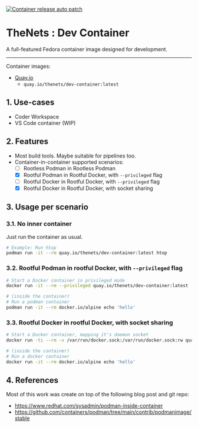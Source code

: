 [![Container release auto patch](https://github.com/thenets/dev-container/actions/workflows/container-release-auto-patch.yml/badge.svg)](https://github.com/thenets/dev-container/actions/workflows/container-release-auto-patch.yml)

# TheNets : Dev Container

A full-featured Fedora container image designed for development.

---

Container images:
- [Quay.io](https://quay.io/repository/thenets/dev-container)
  - `quay.io/thenets/dev-container:latest`

## 1. Use-cases

- Coder Workspace
- VS Code container (WIP)

## 2. Features

- Most build tools. Maybe suitable for pipelines too.
- Container-in-container supported scenarios:
    - [ ] Rootless Podman in Rootless Podman
    - [x] Rootful Podman in Rootful Docker, with `--privileged` flag
    - [ ] Rootful Docker in Rootful Docker, with `--privileged` flag
    - [x] Rootful Docker in Rootful Docker, with socket sharing

## 3. Usage per scenario

### 3.1. No inner container

Just run the container as usual.

```bash
# Example: Run htop
podman run -it --rm quay.io/thenets/dev-container:latest htop
```

### 3.2. Rootful Podman in rootful Docker, with `--privileged` flag

```bash
# Start a Docker container in privileged mode
docker run -it --rm --privileged quay.io/thenets/dev-container:latest

# (inside the container)
# Run a podman container
podman run -it --rm docker.io/alpine echo 'hello'
```

### 3.3. Rootful Docker in rootful Docker, with socket sharing

```bash
# Start a Docker container, mapping it's daemon socket
docker run -ti --rm -v /var/run/docker.sock:/var/run/docker.sock:rw quay.io/thenets/dev-container:latest

# (inside the container)
# Run a docker container
docker run -it --rm docker.io/alpine echo 'hello'
```

## 4. References

Most of this work was create on top of the following blog post and git repo:

- https://www.redhat.com/sysadmin/podman-inside-container
- https://github.com/containers/podman/tree/main/contrib/podmanimage/stable
